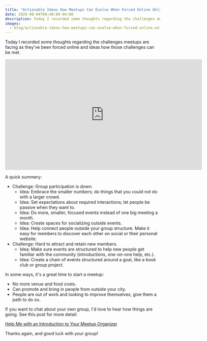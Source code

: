 ```yaml
---
title: "Actionable Ideas How Meetups Can Evolve When Forced Online Only"
date: 2020-08-04T09:40:09-04:00
description: Today I recorded some thoughts regarding the challenges meetups are facing as they've been forced online and ideas how those challenges can be met.
images:
  - blog/actionable-ideas-how-meetups-can-evolve-when-forced-online-only/thumb.jpeg
---
```


Today I recorded some thoughts regarding the challenges meetups are facing as they've been forced online and ideas how those challenges can be met.

<p><iframe src="https://player.vimeo.com/video/444547122" width="640" height="360" frameborder="0" allow="autoplay; fullscreen" allowfullscreen></iframe></p>

A quick summery:

* Challenge: Group participation is down.
  * Idea: Embrace the smaller numbers; do things that you could not do with a larger crowd.
  * Idea: Set expectations about required interactions; let people be passive when they want to.
  * Idea: Do more, smaller, focused events instead of one big meeting a month. 
  * Idea: Create spaces for socializing outside events.
  * Idea: Help connect people outside your group structure. Make it easy for members to discover each other on social or their personal website.
* Challenge: Hard to attract and retain new members.
  * Idea: Make sure events are structured to help new people get familiar with the community (introductions, one-on-one help, etc.).
  * Idea: Create a chain of events structured around a goal, like a book club or group project.

In some ways, it's a great time to start a meetup:

* No more venue and food costs.
* Can promote and bring in people from outside your city.
* People are out of work and looking to improve themselves, give them a path to do so.

If you want to chat about your own group, I'd love to hear how things are going. See this post for more detail:

[Help Me with an Introduction to Your Meetup Organizer](http://mikezornek.com/posts/2020/8/help-me-with-an-introduction-to-your-meetup-organizer/)

Thanks again, and good luck with your group!